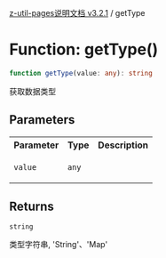 [z-util-pages说明文档 v3.2.1](../README.md) / getType

# Function: getType()

```ts
function getType(value: any): string
```

获取数据类型

## Parameters

<table>
<tr>
<th>Parameter</th>
<th>Type</th>
<th>Description</th>
</tr>
<tr>
<td>

`value`

</td>
<td>

`any`

</td>
<td>

</td>
</tr>
</table>

## Returns

`string`

类型字符串, 'String'、'Map'
